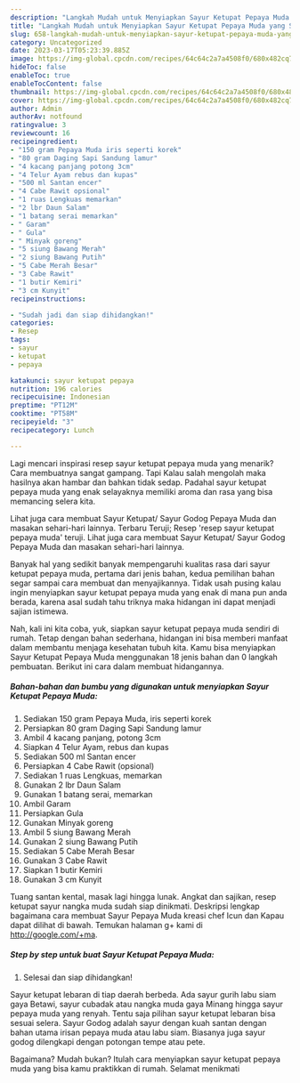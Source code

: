 ```yaml
---
description: "Langkah Mudah untuk Menyiapkan Sayur Ketupat Pepaya Muda yang Sempurna, Buat Buka Puasa}"
title: "Langkah Mudah untuk Menyiapkan Sayur Ketupat Pepaya Muda yang Sempurna, Buat Buka Puasa}"
slug: 658-langkah-mudah-untuk-menyiapkan-sayur-ketupat-pepaya-muda-yang-sempurna-buat-buka-puasa
category: Uncategorized
date: 2023-03-17T05:23:39.885Z
image: https://img-global.cpcdn.com/recipes/64c64c2a7a4508f0/680x482cq70/sayur-ketupat-pepaya-muda-foto-resep-utama.jpg
hideToc: false
enableToc: true
enableTocContent: false
thumbnail: https://img-global.cpcdn.com/recipes/64c64c2a7a4508f0/680x482cq70/sayur-ketupat-pepaya-muda-foto-resep-utama.jpg
cover: https://img-global.cpcdn.com/recipes/64c64c2a7a4508f0/680x482cq70/sayur-ketupat-pepaya-muda-foto-resep-utama.jpg
author: Admin
authorAv: notfound
ratingvalue: 3
reviewcount: 16
recipeingredient:
- "150 gram Pepaya Muda iris seperti korek"
- "80 gram Daging Sapi Sandung lamur"
- "4 kacang panjang potong 3cm"
- "4 Telur Ayam rebus dan kupas"
- "500 ml Santan encer"
- "4 Cabe Rawit opsional"
- "1 ruas Lengkuas memarkan"
- "2 lbr Daun Salam"
- "1 batang serai memarkan"
- " Garam"
- " Gula"
- " Minyak goreng"
- "5 siung Bawang Merah"
- "2 siung Bawang Putih"
- "5 Cabe Merah Besar"
- "3 Cabe Rawit"
- "1 butir Kemiri"
- "3 cm Kunyit"
recipeinstructions:

- "Sudah jadi dan siap dihidangkan!"
categories:
- Resep
tags:
- sayur
- ketupat
- pepaya

katakunci: sayur ketupat pepaya 
nutrition: 196 calories
recipecuisine: Indonesian
preptime: "PT12M"
cooktime: "PT58M"
recipeyield: "3"
recipecategory: Lunch

---
```



Lagi mencari inspirasi resep sayur ketupat pepaya muda yang menarik? Cara membuatnya sangat gampang. Tapi Kalau salah mengolah maka hasilnya akan hambar dan bahkan tidak sedap. Padahal sayur ketupat pepaya muda yang enak selayaknya memiliki aroma dan rasa yang bisa memancing selera kita.


Lihat juga cara membuat Sayur Ketupat/ Sayur Godog Pepaya Muda dan masakan sehari-hari lainnya. Terbaru Teruji; Resep &#39;resep sayur ketupat pepaya muda&#39; teruji. Lihat juga cara membuat Sayur Ketupat/ Sayur Godog Pepaya Muda dan masakan sehari-hari lainnya.

Banyak hal yang sedikit banyak mempengaruhi kualitas rasa dari sayur ketupat pepaya muda, pertama dari jenis bahan, kedua pemilihan bahan segar sampai cara membuat dan menyajikannya. Tidak usah pusing kalau ingin menyiapkan sayur ketupat pepaya muda yang enak di mana pun anda berada, karena asal sudah tahu triknya maka hidangan ini dapat menjadi sajian istimewa.


Nah, kali ini kita coba, yuk, siapkan sayur ketupat pepaya muda sendiri di rumah. Tetap dengan bahan sederhana, hidangan ini bisa memberi manfaat dalam membantu menjaga kesehatan tubuh kita. Kamu bisa menyiapkan Sayur Ketupat Pepaya Muda menggunakan 18 jenis bahan dan 0 langkah pembuatan. Berikut ini cara dalam membuat hidangannya.

<!--inarticleads1-->

##### Bahan-bahan dan bumbu yang digunakan untuk menyiapkan Sayur Ketupat Pepaya Muda:

1. Sediakan 150 gram Pepaya Muda, iris seperti korek
1. Persiapkan 80 gram Daging Sapi Sandung lamur
1. Ambil 4 kacang panjang, potong 3cm
1. Siapkan 4 Telur Ayam, rebus dan kupas
1. Sediakan 500 ml Santan encer
1. Persiapkan 4 Cabe Rawit (opsional)
1. Sediakan 1 ruas Lengkuas, memarkan
1. Gunakan 2 lbr Daun Salam
1. Gunakan 1 batang serai, memarkan
1. Ambil  Garam
1. Persiapkan  Gula
1. Gunakan  Minyak goreng
1. Ambil 5 siung Bawang Merah
1. Gunakan 2 siung Bawang Putih
1. Sediakan 5 Cabe Merah Besar
1. Gunakan 3 Cabe Rawit
1. Siapkan 1 butir Kemiri
1. Gunakan 3 cm Kunyit


Tuang santan kental, masak lagi hingga lunak. Angkat dan sajikan, resep ketupat sayur nangka muda sudah siap dinikmati. Deskripsi lengkap bagaimana cara membuat Sayur Pepaya Muda kreasi chef Icun dan Kapau dapat dilihat di bawah. Temukan halaman g+ kami di http://google.com/+ma. 

<!--inarticleads2-->

##### Step by step untuk buat Sayur Ketupat Pepaya Muda:


1. Selesai dan siap dihidangkan!

Sayur ketupat lebaran di tiap daerah berbeda. Ada sayur gurih labu siam gaya Betawi, sayur cubadak atau nangka muda gaya Minang hingga sayur pepaya muda yang renyah. Tentu saja pilihan sayur ketupat lebaran bisa sesuai selera. Sayur Godog adalah sayur dengan kuah santan dengan bahan utama irisan pepaya muda atau labu siam. Biasanya juga sayur godog dilengkapi dengan potongan tempe atau pete. 

Bagaimana? Mudah bukan? Itulah cara menyiapkan sayur ketupat pepaya muda yang bisa kamu praktikkan di rumah. Selamat menikmati

